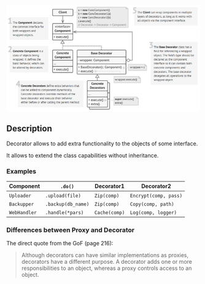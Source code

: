 <div align="center"> 

![diagram](diagram.png) </div>

## Description

Decorator allows to add extra functionality to the objects of some interface.

It allows to extend the class capabilities without inheritance.

### Examples

| Component    | `.do()`            | Decorator1    | Decorator2            |
| ------------ | ------------------ | ------------- | --------------------- |
| `Uploader`   | `.upload(file)`    | `Zip(comp)`   | `Encrypt(comp, pass)` |
| `Backupper`  | `.backup(db_name)` | `Zip(comp)`   | `Copy(comp, path)`    |
| `WebHandler` | `.handle(*pars)`   | `Cache(comp)` | `Log(comp, logger)`   |

### Differences between Proxy and Decorator
The direct quote from the GoF (page 216):
> Although decorators can have similar implementations as proxies, decorators have a different purpose. A decorator adds one or more responsibilities to an object, whereas a proxy controls access to an object.


